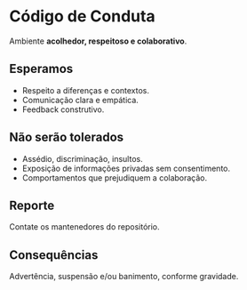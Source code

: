 # Código de Conduta

Ambiente **acolhedor, respeitoso e colaborativo**.

## Esperamos
- Respeito a diferenças e contextos.
- Comunicação clara e empática.
- Feedback construtivo.

## Não serão tolerados
- Assédio, discriminação, insultos.
- Exposição de informações privadas sem consentimento.
- Comportamentos que prejudiquem a colaboração.

## Reporte
Contate os mantenedores do repositório.

## Consequências
Advertência, suspensão e/ou banimento, conforme gravidade.